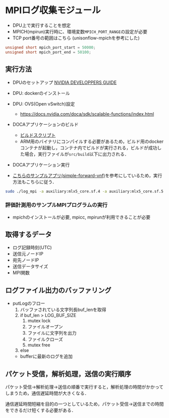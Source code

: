 # MPIログ収集モジュール

- DPU上で実行することを想定
- MPICH(mpirun)実行時に、環境変数`MPICH_PORT_RANGE`の設定が必要
- TCP port番号の範囲はこちら (unisonflow-mpichを参考にした)
```c
unsigned short mpich_port_start = 50000;
unsigned short mpich_port_end = 50100;
```

## 実行方法
- DPUのセットアップ [NVIDIA DEVELOPPERS GUIDE](https://docs.nvidia.com/doca/sdk/installation-guide/index.html)
- DPU: dockerのインストール
- DPU: OVS(Open vSwitch)設定
  - https://docs.nvidia.com/doca/sdk/scalable-functions/index.html

- DOCAアプリケーションのビルド
  - [ビルドスクリプト](./build.sh)
  - ARM用のバイナリにコンパイルする必要があるため，ビルド用のdockerコンテナが起動し，コンテナ内でビルドが実行される，ビルドが成功した場合，実行ファイルが`src/build`以下に出力される．

- DOCAアプリケーション実行
- [こちらのサンプルアプリ(simple-forward-vnf)](https://docs.nvidia.com/doca/sdk/simple-forward/index.html)を参考にしているため，実行方法もこちらに従う．
```bash
sudo ./log_mpi -a auxiliary:mlx5_core.sf.4 -a auxiliary:mlx5_core.sf.5 -- --nr_queues=2 --log_level=8 
```


### 評価計測用のサンプルMPIプログラムの実行
- mpichのインストールが必要, mpicc, mpirunが利用できることが必要

## 取得するデータ
- ログ記録時刻(UTC)
- 送信元ノードIP
- 宛先ノードIP
- 送信データサイズ
- MPI関数

## ログファイル出力のバッファリング

- putLogのフロー
	1. バッファされている文字列長buf_lenを取得
	1. if buf_len > LOG_BUF_SIZE
		1. mutex lock
		1. ファイルオープン
		1. ファイルに文字列を出力
		1. ファイルクローズ
		1. mutex free
	1. else
    - bufferに最新のログを追加

## パケット受信，解析処理，送信の実行順序
パケット受信→解析処理→送信の順番で実行すると，解析処理の時間がかかってしまうため，通信遅延時間が大きくなる．

通信遅延時間短縮を目的の一つとしているため，パケット受信→送信までの時間をできるだけ短くする必要がある．

